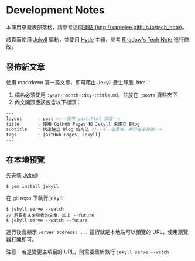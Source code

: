 # Development Notes

本庫用來發表部落格，請參考這個[連結 (http://xareelee.github.io/tech_note)](http://xareelee.github.io/tech_note)。

該頁面使用 [Jekyll](http://jekyllrb.com) 驅動，並使用 [Hyde](https://github.com/poole/hyde) 主題，參考 [Rhadow's Tech Note](http://rhadow.github.io/2015/02/18/Jekyll-x-Github-x-Blog-Part1/) 進行修改。

## 發佈新文章

使用 markdown 寫一篇文章，即可藉由 Jekyll 產生靜態 .html：

1. 檔名必須使用 `:year-:month-:day-:title.md`，並放在 `_posts` 資料夾下
2. 內文開頭應該包含以下標頭：

```html
---
layout      : post <!--使用 post.html 排版-->
title       : 使用 GitHub Pages 和 Jekyll 來建立 Blog
subtitle    : 快速建立 Blog 的方法 <!--不一定要有，顯示在主頁面-->
tags        : [GitHub Pages, Jekyll]
---
```

## 在本地預覽

先安裝 [Jykell](https://jekyllrb.com/docs/installation/):

```shell
$ gem install jekyll
```

在 git repo 下執行 jekyll:

```shell
$ jekyll serve --watch
// 若要看未來發表的文章，加上 --future
$ jekyll serve --watch --future
```

運行後會顯示 `Server address: ...` 這行就是本地端可以預覽的 URL，使用瀏覽器打開即可。

注意：若是變更主項目的 URL，則需要重新執行 `jekyll serve --watch`